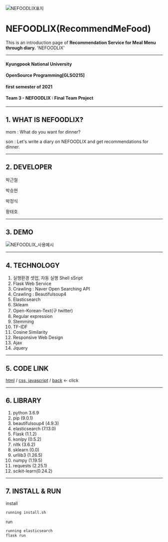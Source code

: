 ![NEFOODLIX표지](https://user-images.githubusercontent.com/69391959/122765639-abfbaa80-d2db-11eb-95b7-434010c0ff51.png)
# NEFOODLIX(RecommendMeFood)
This is an introduction page of **Recommendation Service for Meal Menu through diary.** 'NEFOODLIX'

------------
#### Kyungpook National University
#### OpenSource Programming[GLSO215]
#### first semester of 2021
#### Team 3 - NEFOODLIX : Final Team Project

------------
## 1. WHAT IS NEFOODLIX?

mom : What do you want for dinner?

son : Let's write a diary on NEFOODLIX and get recommendations for dinner.

------------
## 2. DEVELOPER

박근철

박승현

박정식

황태호

------------
## 3. DEMO
![NEFOODLIX_사용예시](https://user-images.githubusercontent.com/69391959/122770378-58d82680-d2e0-11eb-89dd-ff4246ab117b.gif)

------------
## 4. TECHNOLOGY
1. 실행환경 셋업, 자동 실행 Shell sSript
2. Flask Web Service
3. Crawling : Naver Open Searching API
4. Crawling : Beautifulsoup4
5. Elasticsearch
6. Skleam
7. Open-Korean-Text(구 twitter)
8. Regular expression
9. Stemming
10. TF-IDF
11. Cosine Similarity
12. Responsive Web Design
13. Ajax
14. Jquery

------------
## 5. CODE LINK
[html](https://github.com/ThisIsHwang/RecommendMeFood/tree/master/templates)
 / [css, javascript](https://github.com/ThisIsHwang/RecommendMeFood/tree/master/static/assets)
 / [back](https://github.com/ThisIsHwang/RecommendMeFood)
<- click

------------
## 6. LIBRARY
1. python 3.6.9 
2. pip (9.0.1)
3. beautifulsoup4 (4.9.3)
4. elasticsearch (7.13.0)
5. Flask (1.1.2)
6. konlpy (0.5.2)
7. nltk (3.6.2)
8. sklearn (0.0)
9. urllib3 (1.26.5)
10. numpy (1.19.5)
11. requests (2.25.1)
12. scikit-learn(0.24.2)

------------
## 7. INSTALL & RUN
install
```bash
running install.sh
```
run
```bash
running elasticsearch
flask run
```
